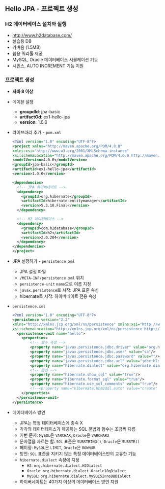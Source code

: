 ## Hello JPA - 프로젝트 생성

### H2 데이터베이스 설치와 실행

* http://www.h2database.com/
* 실습용 DB
* 가벼움 (1.5MB)
* 웹용 쿼리툴 제공
* MySQL, Oracle 데이터베이스 시뮬레이션 기능
* 시퀸스, AUTO INCREMENT 기능 지원

### 프로젝트 생성
* **자바 8 이상**
* 메이븐 설정
  * **groupdId**: jpa-basic
  * **artifactOd**: ex1-hello-jpa
  * **version**: 1.0.0

* 라이브러리 추가 - `pom.xml`
    ```xml
  <?xml version="1.0" encoding="UTF-8"?>
  <project xmlns="http://maven.apache.org/POM/4.0.0"
    xmlns:xsi="http://www.w3.org/2001/XMLSchema-instance"
    xsi:schemaLocation="http://maven.apache.org/POM/4.0.0 http://maven.apache.org/xsd/maven-4.0.0.xsd">
    <modelVersion>4.0.0</modelVersion>
    <groupId>jpa-basic</groupId>
    <artifactId>ex1-hello-jpa</artifactId>
    <version>1.0.0</version>
  
    <dependencies>
      <!-- JPA 하이버네이트 -->
      <dependency>
        <groupId>org.hibernate</groupId>
        <artifactId>hibernate-entitymanager</artifactId>
        <version>5.3.10.Final</version>
      </dependency>
  
      <!-- H2 데이터베이스 -->
      <dependency>
        <groupId>com.h2database</groupId>
        <artifactId>h2</artifactId>
        <version>2.0.204</version>
      </dependency>
    </dependencies>
  </project>
  ```

* JPA 설정하기 - `persistence.xml`
  * JPA 설정 파일
  * `/META-INF/persistence.xml` 위치
  * `persistence-unit` `name`으로 이름 지정
  * `javax.persistence`로 시작: JPA 표준 속성
  * hibernate로 시작: 하이버네이트 전용 속성

* `persistence.xml`
  ```xml
  <?xml version="1.0" encoding="UTF-8"?>
  <persistence version="2.2"
  xmlns="http://xmlns.jcp.org/xml/ns/persistence" xmlns:xsi="http://www.w3.org/2001/XMLSchema-instance"
  xsi:schemaLocation="http://xmlns.jcp.org/xml/ns/persistence http://xmlns.jcp.org/xml/ns/persistence/persistence_2_2.xsd">
    <persistence-unit name="hello">
      <properties>
          <!-- 필수 속성 -->
          <property name="javax.persistence.jdbc.driver" value="org.h2.Driver"/>
          <property name="javax.persistence.jdbc.user" value="sa"/>
          <property name="javax.persistence.jdbc.password" value=""/>
          <property name="javax.persistence.jdbc.url" value="jdbc:h2:tcp://localhost/~/test"/>
          <property name="hibernate.dialect" value="org.hibernate.dialect.H2Dialect"/>
          <!-- 옵션 -->
          <property name="hibernate.show_sql" value="true"/>
          <property name="hibernate.format_sql" value="true"/>
          <property name="hibernate.use_sql_comments" value="true"/>
          <!--<property name="hibernate.hbm2ddl.auto" value="create" />-->
      </properties>
    </persistence-unit>
  </persistence>
  ```
  
* 데이터베이스 방언
  * JPA는 특정 데이터베이스에 종속 X
  * 각각의 데이터테이스가 제공하는 SQL 문법과 함수는 조금씩 다름
  * 가변 문자: `MySQL`은 `VARCHAR`, `Oracle`은 `VARCHAR2`
  * 문자열을 자르는 함: `SQL` 표준은 `SUBSTRING()`, `Oracle`은 `SUBSTR()`
  * 페이징: `MySQL`은 `LIMIT`, `Oracle`은 `ROWNUM`
  * 방언: `SQL` 표준을 지키지 않는 특정 데이터베이스만의 교유한 기능
  * `hibernate.dialect` 속성에 지정
    * `H2`: `org.hibernate.dialect.H2Dialect`
    * `Oracle`: `org.hibernate.dialect.Oracle10gDialect`
    * `MySQL`: `org.hibernate.dialect.MySQL5InnoDBDialect`
  * 하이버네이트는 40가지 이상의 데이터베이스 방언 지원
  
